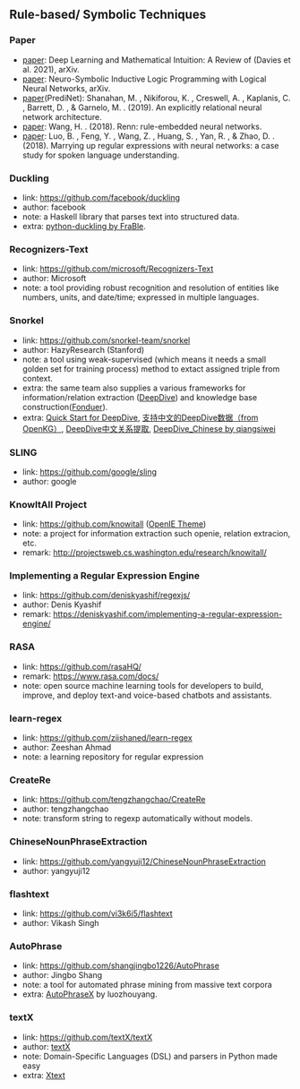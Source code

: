 ## **Rule-based/ Symbolic Techniques**

### Paper
  * [paper](https://arxiv.org/abs/2112.04324): Deep Learning and Mathematical Intuition: A Review of (Davies et al. 2021), arXiv.
  * [paper](https://arxiv.org/pdf/2112.03324.pdf): Neuro-Symbolic Inductive Logic Programming with Logical Neural Networks, arXiv.
  * [paper](https://arxiv.org/pdf/1905.10307.pdf)(PrediNet): Shanahan, M. , Nikiforou, K. , Creswell, A. , Kaplanis, C. , Barrett, D. , & Garnelo, M. . (2019). An explicitly relational neural network architecture.
  * [paper](https://arxiv.org/pdf/1801.09856.pdf): Wang, H. . (2018). Renn: rule-embedded neural networks.
  * [paper](https://arxiv.org/pdf/1805.05588.pdf): Luo, B. , Feng, Y. , Wang, Z. , Huang, S. , Yan, R. , & Zhao, D. . (2018). Marrying up regular expressions with neural networks: a case study for spoken language understanding.

### Duckling
  * link: https://github.com/facebook/duckling
  * author: facebook
  * note: a Haskell library that parses text into structured data.
  * extra: [python-duckling by FraBle](https://github.com/FraBle/python-duckling).

### Recognizers-Text
  * link: https://github.com/microsoft/Recognizers-Text
  * author: Microsoft
  * note: a tool providing robust recognition and resolution of entities like numbers, units, and date/time; expressed in multiple languages.

### Snorkel
  * link: https://github.com/snorkel-team/snorkel
  * author: HazyResearch (Stanford)
  * note: a tool using weak-supervised (which means it needs a small golden set for training process) method to extact assigned triple from context.
  * extra: the same team also supplies a various frameworks for information/relation extraction ([DeepDive](https://github.com/HazyResearch/deepdive)) and knowledge base construction([Fonduer](https://github.com/HazyResearch/fonduer)).
  * extra: [Quick Start for DeepDive](http://deepdive.stanford.edu/quickstart), [支持中文的DeepDive数据（from OpenKG）](http://www.openkg.cn/dataset/cn-deepdive), [DeepDive中文关系提取](https://blog.csdn.net/whatwho_518/article/details/79467138), [DeepDive_Chinese by qiangsiwei](https://github.com/qiangsiwei/DeepDive_Chinese)

### SLING
  * link: https://github.com/google/sling
  * author: google

### KnowItAll Project
* link: https://github.com/knowitall ([OpenIE Theme](http://openie.allenai.org/))
* note: a project for information extraction such openie, relation extracion, etc.
* remark: http://projectsweb.cs.washington.edu/research/knowitall/

### Implementing a Regular Expression Engine
  * link: https://github.com/deniskyashif/regexjs/
  * author: Denis Kyashif
  * remark: https://deniskyashif.com/implementing-a-regular-expression-engine/
  
### RASA
  * link: https://github.com/rasaHQ/
  * remark: https://www.rasa.com/docs/
  * note: open source machine learning tools for developers to build, improve, and deploy text-and voice-based chatbots and assistants.

### learn-regex
  * link: https://github.com/ziishaned/learn-regex
  * author: Zeeshan Ahmad 
  * note: a learning repository for regular expression
  
### CreateRe
  * link: https://github.com/tengzhangchao/CreateRe
  * author: tengzhangchao
  * note: transform string to regexp automatically without models.
  
### ChineseNounPhraseExtraction
  * link: https://github.com/yangyuji12/ChineseNounPhraseExtraction
  * author: yangyuji12

### flashtext
  * link: https://github.com/vi3k6i5/flashtext
  * author: Vikash Singh

### AutoPhrase
  * link: https://github.com/shangjingbo1226/AutoPhrase
  * author: Jingbo Shang
  * note: a tool for automated phrase mining from massive text corpora
  * extra: [AutoPhraseX](https://github.com/luozhouyang/AutoPhraseX) by luozhouyang.

### textX
  * link: https://github.com/textX/textX
  * author: [textX](https://github.com/textX)
  * note: Domain-Specific Languages (DSL) and parsers in Python made easy
  * extra: [Xtext](http://www.eclipse.org/Xtext/)

